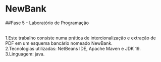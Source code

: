 # NewBank
##Fase 5 - Laboratório de Programação 

<br>1.Este trabalho consiste numa prática de intercionalização e extração de PDF em um esquema bancário nomeado NewBank.
<br>2.Tecnologias utilizadas: NetBeans IDE, Apache Maven e JDK 19.
3.Linguagem: java.
